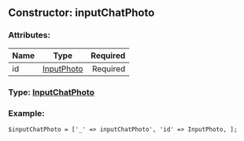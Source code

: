 ## Constructor: inputChatPhoto  

### Attributes:

| Name     |    Type       | Required |
|----------|:-------------:|---------:|
|id|[InputPhoto](../types/InputPhoto.md) | Required|



### Type: [InputChatPhoto](../types/InputChatPhoto.md)


### Example:

```
$inputChatPhoto = ['_' => inputChatPhoto', 'id' => InputPhoto, ];
```